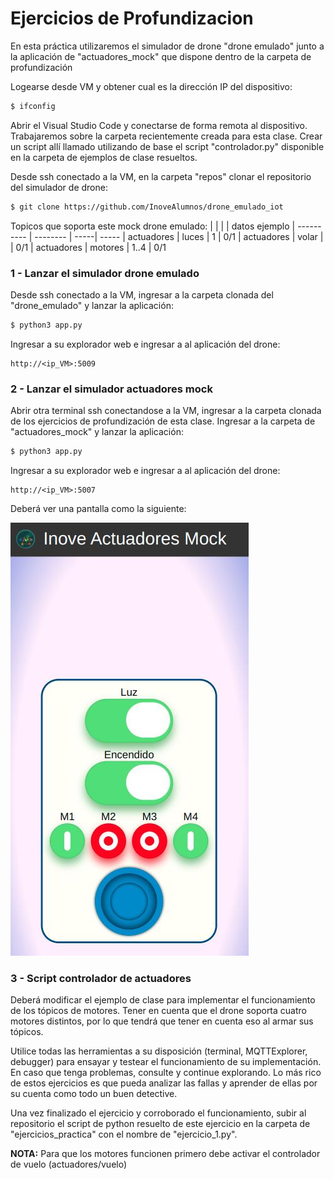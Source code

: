 # Ejercicios de Profundizacion

En esta práctica utilizaremos el simulador de drone "drone emulado" junto a la aplicación de "actuadores_mock" que dispone dentro de la carpeta de profundización

Logearse desde VM y obtener cual es la dirección IP del dispositivo:
```sh
$ ifconfig
```

Abrir el Visual Studio Code y conectarse de forma remota al dispositivo. Trabajaremos sobre la carpeta recientemente creada para esta clase. Crear un script allí llamado utilizando de base el script "controlador.py" disponible en la carpeta de ejemplos de clase resueltos.

Desde ssh conectado a la VM, en la carpeta "repos" clonar el repositorio del simulador de drone:
```sh
$ git clone https://github.com/InoveAlumnos/drone_emulado_iot
```

Topicos que soporta este mock drone emulado:
|             |          |      | datos ejemplo
| ----------  | -------- | -----| -----
|  actuadores | luces    | 1    |  0/1
|  actuadores | volar    |      |  0/1
|  actuadores | motores  | 1..4 |  0/1


### 1 - Lanzar el simulador drone emulado
Desde ssh conectado a la VM, ingresar a la carpeta clonada del "drone_emulado" y lanzar la aplicación:
```sh
$ python3 app.py
```

Ingresar a su explorador web e ingresar a al aplicación del drone:
```
http://<ip_VM>:5009
```

### 2 - Lanzar el simulador actuadores mock
Abrir otra terminal ssh conectandose a la VM, ingresar a la carpeta clonada de los ejercicios de profundización de esta clase. Ingresar a la carpeta de "actuadores_mock" y lanzar la aplicación:
```sh
$ python3 app.py
```

Ingresar a su explorador web e ingresar a al aplicación del drone:
```
http://<ip_VM>:5007
```

Deberá ver una pantalla como la siguiente:

![logotipo](sistema.jpg)

### 3 - Script controlador de actuadores
Deberá modificar el ejemplo de clase para implementar el funcionamiento de los tópicos de motores. Tener en cuenta que el drone soporta cuatro motores distintos, por lo que tendrá que tener en cuenta eso al armar sus tópicos.

Utilice todas las herramientas a su disposición (terminal, MQTTExplorer, debugger) para ensayar y testear el funcionamiento de su implementación. En caso que tenga problemas, consulte y continue explorando. Lo más rico de estos ejercicios es que pueda analizar las fallas y aprender de ellas por su cuenta como todo un buen detective.

Una vez finalizado el ejercicio y corroborado el funcionamiento, subir al repositorio el script de python resuelto de este ejercicio en la carpeta de "ejercicios_practica" con el nombre de "ejercicio_1.py".

__NOTA:__ Para que los motores funcionen primero debe activar el controlador de vuelo (actuadores/vuelo)


